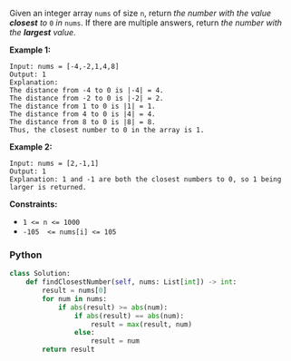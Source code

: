 Given an integer array  `nums`  of size  `n`, return  _the number with the value  **closest**  to_ `0` _in_ `nums`. If there are multiple answers, return  _the number with the  **largest**  value_.

**Example 1:**
```
Input: nums = [-4,-2,1,4,8]
Output: 1
Explanation:
The distance from -4 to 0 is |-4| = 4.
The distance from -2 to 0 is |-2| = 2.
The distance from 1 to 0 is |1| = 1.
The distance from 4 to 0 is |4| = 4.
The distance from 8 to 0 is |8| = 8.
Thus, the closest number to 0 in the array is 1.
```

**Example 2:**
```
Input: nums = [2,-1,1]
Output: 1
Explanation: 1 and -1 are both the closest numbers to 0, so 1 being larger is returned.
```

**Constraints:**

-   `1 <= n <= 1000`
-   `-105  <= nums[i] <= 105`


### Python
```python
class Solution:
    def findClosestNumber(self, nums: List[int]) -> int:
        result = nums[0]
        for num in nums:
            if abs(result) >= abs(num):
                if abs(result) == abs(num):
                    result = max(result, num)
                else:
                    result = num
        return result
```